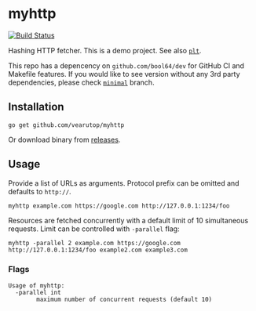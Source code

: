 # myhttp

[![Build Status](https://github.com/vearutop/myhttp/workflows/test-unit/badge.svg)](https://github.com/vearutop/myhttp/actions?query=branch%3Amaster+workflow%3Atest-unit)

Hashing HTTP fetcher. This is a demo project. See also [`plt`](https://github.com/vearutop/plt).

This repo has a depencency on `github.com/bool64/dev` for GitHub CI and Makefile features. 
If you would like to see version without any 3rd party dependencies, please check [`minimal`](https://github.com/vearutop/myhttp/tree/minimal) branch. 

## Installation

```
go get github.com/vearutop/myhttp
```

Or download binary from [releases](https://github.com/vearutop/myhttp/releases).

## Usage

Provide a list of URLs as arguments. Protocol prefix can be omitted and defaults to `http://`.

```
myhttp example.com https://google.com http://127.0.0.1:1234/foo
```

Resources are fetched concurrently with a default limit of 10 simultaneous requests. Limit can be controlled
with `-parallel` flag:

```
myhttp -parallel 2 example.com https://google.com http://127.0.0.1:1234/foo example2.com example3.com
```

### Flags

```
Usage of myhttp:
  -parallel int
        maximum number of concurrent requests (default 10)
```
